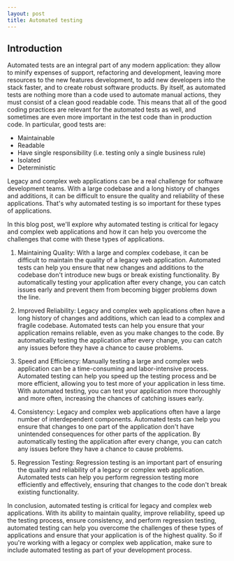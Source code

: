 ```yaml
---
layout: post
title: Automated testing
---
```


## Introduction

Automated tests are an integral part of any modern application: they allow to minify expenses of support, refactoring and development, leaving more resources to the new features development, to add new developers into the stack faster, and to create robust software products.
By itself, as automated tests are nothing more than a code used to automate manual actions, they must consist of a clean good readable code. This means that all of the good coding practices are relevant for the automated tests as well, and sometimes are even more important in the test code than in production code. In particular, good tests are:

* Maintainable
* Readable
* Have single responsibility (i.e. testing only a single business rule)
* Isolated
* Deterministic

Legacy and complex web applications can be a real challenge for software development teams. With a large codebase and a long history of changes and additions, it can be difficult to ensure the quality and reliability of these applications. That's why automated testing is so important for these types of applications.

In this blog post, we'll explore why automated testing is critical for legacy and complex web applications and how it can help you overcome the challenges that come with these types of applications.

1.  Maintaining Quality: With a large and complex codebase, it can be difficult to maintain the quality of a legacy web application. Automated tests can help you ensure that new changes and additions to the codebase don't introduce new bugs or break existing functionality. By automatically testing your application after every change, you can catch issues early and prevent them from becoming bigger problems down the line.
    
2.  Improved Reliability: Legacy and complex web applications often have a long history of changes and additions, which can lead to a complex and fragile codebase. Automated tests can help you ensure that your application remains reliable, even as you make changes to the code. By automatically testing the application after every change, you can catch any issues before they have a chance to cause problems.
    
3.  Speed and Efficiency: Manually testing a large and complex web application can be a time-consuming and labor-intensive process. Automated testing can help you speed up the testing process and be more efficient, allowing you to test more of your application in less time. With automated testing, you can test your application more thoroughly and more often, increasing the chances of catching issues early.
    
4.  Consistency: Legacy and complex web applications often have a large number of interdependent components. Automated tests can help you ensure that changes to one part of the application don't have unintended consequences for other parts of the application. By automatically testing the application after every change, you can catch any issues before they have a chance to cause problems.
    
5.  Regression Testing: Regression testing is an important part of ensuring the quality and reliability of a legacy or complex web application. Automated tests can help you perform regression testing more efficiently and effectively, ensuring that changes to the code don't break existing functionality.
    

In conclusion, automated testing is critical for legacy and complex web applications. With its ability to maintain quality, improve reliability, speed up the testing process, ensure consistency, and perform regression testing, automated testing can help you overcome the challenges of these types of applications and ensure that your application is of the highest quality. So if you're working with a legacy or complex web application, make sure to include automated testing as part of your development process.
